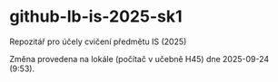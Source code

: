 # github-lb-is-2025-sk1
Repozitář pro účely cvičení předmětu IS (2025)

Změna provedena na lokále (počítač v učebně H45) dne 2025-09-24 (9:53).
